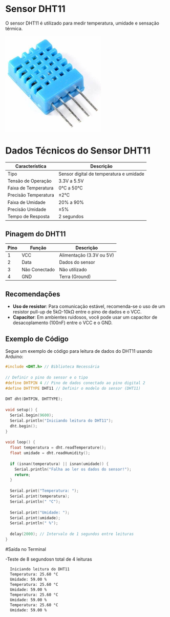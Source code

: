 # Sensor DHT11

O sensor DHT11 é utilizado para medir temperatura, umidade e sensação térmica.

<img src="DHT11.jpg" alt="Sensor DHT11" width="300">

# Dados Técnicos do Sensor DHT11

| Característica        | Descrição                              |
|-----------------------|----------------------------------------|
| Tipo                  | Sensor digital de temperatura e umidade |
| Tensão de Operação    | 3.3V a 5.5V                           |
| Faixa de Temperatura  | 0°C a 50°C                            |
| Precisão Temperatura  | ±2°C                                  |
| Faixa de Umidade      | 20% a 90%                             |
| Precisão Umidade      | ±5%                                   |
| Tempo de Resposta     | 2 segundos                            |

## Pinagem do DHT11

| Pino | Função          | Descrição                     |
|------|-----------------|-------------------------------|
| 1    | VCC             | Alimentação (3.3V ou 5V)     |
| 2    | Data            | Dados do sensor              |
| 3    | Não Conectado   | Não utilizado                |
| 4    | GND             | Terra (Ground)               |

## Recomendações

- **Uso de resistor**: Para comunicação estável, recomenda-se o uso de um resistor pull-up de 5kΩ-10kΩ entre o pino de dados e o VCC.
- **Capacitor**: Em ambientes ruidosos, você pode usar um capacitor de desacoplamento (100nF) entre o VCC e o GND.

## Exemplo de Código

Segue um exemplo de código para leitura de dados do DHT11 usando Arduino:

```cpp
#include <DHT.h> // Biblioteca Necessária

// Definir o pino do sensor e o tipo
#define DHTPIN 4 // Pino de dados conectado ao pino digital 2
#define DHTTYPE DHT11 // Definir o modelo do sensor (DHT11)

DHT dht(DHTPIN, DHTTYPE);

void setup() {
  Serial.begin(9600);
  Serial.println("Iniciando leitura do DHT11");
  dht.begin();
}

void loop() {
  float temperatura = dht.readTemperature();
  float umidade = dht.readHumidity();

  if (isnan(temperatura) || isnan(umidade)) {
    Serial.println("Falha ao ler os dados do sensor!");
    return;
  }

  Serial.print("Temperatura: ");
  Serial.print(temperatura);
  Serial.println(" °C");
  
  Serial.print("Umidade: ");
  Serial.print(umidade);
  Serial.println(" %");
  
  delay(2000); // Intervalo de 1 segundos entre leituras
}
```

#Saída no Terminal

-Teste de 8 segundosn total de 4 leituras

```
  Iniciando leitura do DHT11
  Temperatura: 25.60 °C
  Umidade: 59.00 %
  Temperatura: 25.60 °C
  Umidade: 59.00 %
  Temperatura: 25.60 °C
  Umidade: 59.00 %
  Temperatura: 25.60 °C
  Umidade: 59.00 %
```

